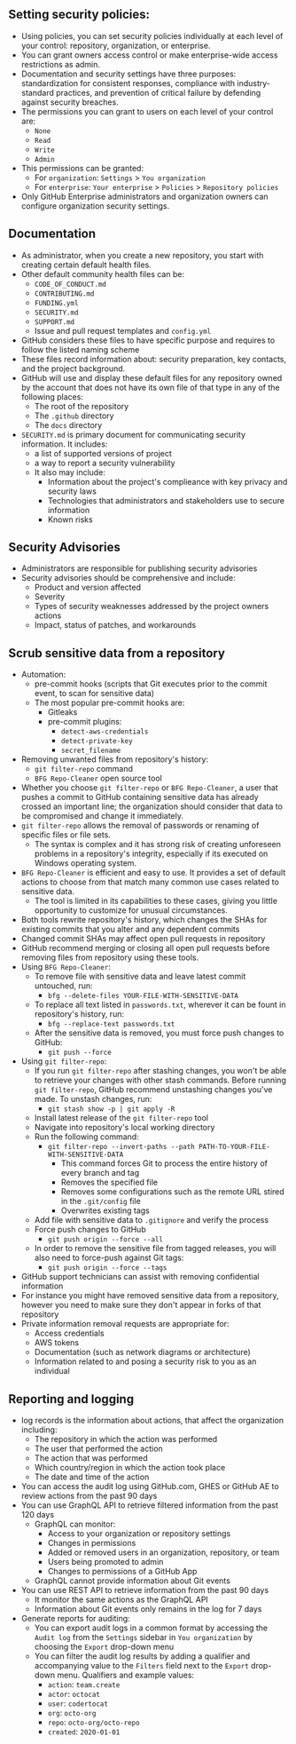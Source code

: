 ## Setting security policies:

- Using policies, you can set security policies individually at each level of your control: repository, organization, or enterprise.
- You can grant owners access control or make enterprise-wide access restrictions as admin.
- Documentation and security settings have three purposes: standardization for consistent responses, compliance with industry-standard practices, and prevention of critical failure by defending against security breaches.
- The permissions you can grant to users on each level of your control are:
    - `None`
    - `Read`
    - `Write`
    - `Admin`
- This permissions can be granted:
    - For `organization`: `Settings` > `You organization`
    - For `enterprise`: `Your enterprise` > `Policies` > `Repository policies`
- Only GitHub Enterprise administrators and organization owners can configure organization security settings.
    

## Documentation

- As administrator, when you create a new repository, you start with creating certain default health files.
- Other default community health files can be:
    - `CODE_OF_CONDUCT.md`
    - `CONTRIBUTING.md`
    - `FUNDING.yml`
    - `SECURITY.md`
    - `SUPPORT.md`
    - Issue and pull request templates and `config.yml`
- GitHub considers these files to have specific purpose and requires to follow the listed naming scheme
- These files record information about: security preparation, key contacts, and the project background.
- GitHub will use and display these default files for any repository owned by the account that does not have its own file of that type in any of the following places:
    - The root of the repository
    - The `.github` directory
    - The `docs` directory
- `SECURITY.md` is primary document for communicating security information. It includes:
    - a list of supported versions of project
    - a way to report a security vulnerability
    - It also may include:
        - Information about the project's complieance with key privacy and security laws
        - Technologies that administrators and stakeholders use to secure information
        - Known risks
    
## Security Advisories
- Administrators are responsible for publishing security advisories
- Security advisories should be comprehensive and include:  
    - Product and version affected
    - Severity
    - Types of security weaknesses addressed by the project owners actions
    - Impact, status of patches, and workarounds


## Scrub sensitive data from a repository
- Automation:
    - pre-commit hooks (scripts that Git executes prior to the commit event, to scan for sensitive data)
    - The most popular pre-commit hooks are:
        - Gitleaks
        - pre-commit plugins:
            - `detect-aws-credentials`
            - `detect-private-key`
            - `secret_filename`
- Removing unwanted files from repository's history:
    - `git filter-repo` command
    - `BFG Repo-Cleaner` open source tool
- Whether you choose `git filter-repo` or `BFG Repo-Cleaner`, a user that pushes a commit to GitHub containing sensitive data has already crossed an important line; the organization should consider that data to be compromised and change it immediately.
- `git filter-repo` allows the removal of passwords or renaming of specific files or file sets.
    - The syntax is complex and it has strong risk of creating unforeseen problems in a repository's integrity, especially if its executed on Windows operating system.
- `BFG Repo-Cleaner` is efficient and easy to use. It provides a set of default actions to choose from that match many common use cases related to sensitive data.
    - The tool is limited in its capabilities to these cases, giving you little opportunity to customize for unusual circumstances.
- Both tools rewrite repository's history, which changes the SHAs for existing commits that you alter and any dependent commits
- Changed commit SHAs may affect open pull requests in repository
- GitHub recommend merging or closing all open pull requests before removing files from repository using these tools.
- Using `BFG Repo-Cleaner`:
    - To remove file with sensitive data and leave latest commit untouched, run:
        - `bfg --delete-files YOUR-FILE-WITH-SENSITIVE-DATA`
    - To replace all text listed in `passwords.txt`, wherever it can be fount in repository's history, run:
        - `bfg --replace-text passwords.txt`
    - After the sensitive data is removed, you must force push changes to GitHub:
        - `git push --force`
- Using `git filter-repo`:
    - If you run `git filter-repo` after stashing changes, you won't be able to retrieve your changes with other stash commands. Before running `git filter-repo`, GitHub recommend unstashing changes you've made. To unstash changes, run:
        - `git stash show -p | git apply -R`
    - Install latest release of the `git filter-repo` tool
    - Navigate into repository's local working directory
    - Run the following command:
        - `git filter-repo --invert-paths --path PATH-TO-YOUR-FILE-WITH-SENSITIVE-DATA`
            - This command forces Git to process the entire history of every branch and tag
            - Removes the specified file
            - Removes some configurations such as the remote URL stired in the `.git/config` file
            - Overwrites existing tags
    - Add file with sensitive data to `.gitignore` and verify the process
    - Force push changes to GitHub
        - `git push origin --force --all`
    - In order to remove the sensitive file from tagged releases, you will also need to force-push against Git tags:
        - `git push origin --force --tags`
- GitHub support technicians can assist with removing confidential information
- For instance you might have removed sensitive data from a repository, however you need to make sure they don't appear in forks of that repository
- Private information removal requests are appropriate for:
    - Access credentials
    - AWS tokens
    - Documentation (such as network diagrams or architecture)
    - Information related to and posing a security risk to you as an individual
    
## Reporting and logging
- log records is the information about actions, that affect the organization including:
    - The repository in which the action was performed
    - The user that performed the action
    - The action that was performed
    - Which country/region in which the action took place
    - The date and time of the action
- You can access the audit log using GitHub.com, GHES or GitHub AE to review actions from the past 90 days
- You can use GraphQL API to retrieve filtered information from the past 120 days
    - GraphQL can monitor:
        - Access to your organization or repository settings
        - Changes in permissions
        - Added or removed users in an organization, repository, or team
        - Users being promoted to admin
        - Changes to permissions of a GitHub App
    - GraphQL cannot provide information about Git events
- You can use REST API to retrieve information from the past 90 days
    - It monitor the same actions as the GraphQL API
    - Information about Git events only remains in the log for 7 days
- Generate reports for auditing:
    - You can export audit logs in a common format by accessing the `Audit log` from the `Settings` sidebar in `You organization` by choosing the `Export` drop-down menu
    - You can filter the audit log results by adding a qualifier and accompanying value to the `Filters` field next to the `Export` drop-down menu. Qualifiers and example values:
        - `action`: `team.create`
        - `actor`: `octocat`
        - `user`: `codertocat`
        - `org`: `octo-org`
        - `repo`: `octo-org/octo-repo`
        - `created`: `2020-01-01`
